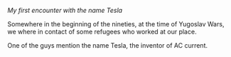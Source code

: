 *My first encounter with the name Tesla*

Somewhere in the beginning of the nineties, at the time of Yugoslav Wars, we where in contact of some refugees who worked at our place.

One of the guys mention the name Tesla, the inventor of AC current.



